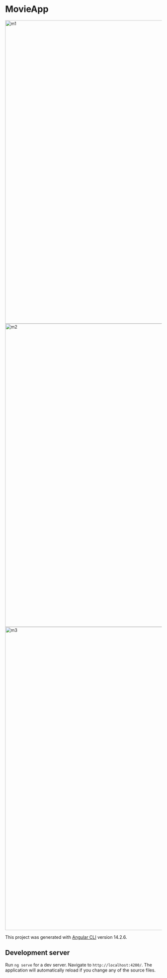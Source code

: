 # MovieApp
<img width="976" alt="m1" src="https://user-images.githubusercontent.com/93338158/197409539-d3de4195-3b3c-49e8-b5d2-008de25eb380.png">
<img width="976" alt="m2" src="https://user-images.githubusercontent.com/93338158/197409540-1d6f43b5-997c-4615-aad5-bacf0aea3062.png">
<img width="976" alt="m3" src="https://user-images.githubusercontent.com/93338158/197409542-03ff95df-ed22-45a1-bf02-03c5a7904f5c.png">


This project was generated with [Angular CLI](https://github.com/angular/angular-cli) version 14.2.6.

## Development server

Run `ng serve` for a dev server. Navigate to `http://localhost:4200/`. The application will automatically reload if you change any of the source files.
